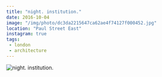 ```yaml
---
title: "night. institution."
date: 2016-10-04
image: "/img/photo/dc3da2215647ca62ae4f74127f000452.jpg"
location: "Paul Street East"
instagram: true
tags:
 - london
 - architecture
---
```


![night. institution.](/img/photo/dc3da2215647ca62ae4f74127f000452.jpg)
